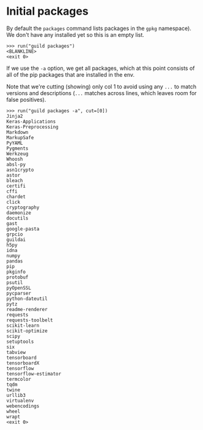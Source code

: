 # Initial packages

By default the `packages` command lists packages in the `gpkg`
namespace). We don't have any installed yet so this is an empty list.

    >>> run("guild packages")
    <BLANKLINE>
    <exit 0>

If we use the `-a` option, we get all packages, which at this point
consists of all of the pip packages that are installed in the env.

Note that we're cutting (showing) only col 1 to avoid using any `...`
to match versions and descriptions (`...` matches across lines, which
leaves room for false positives).

    >>> run("guild packages -a", cut=[0])
    Jinja2
    Keras-Applications
    Keras-Preprocessing
    Markdown
    MarkupSafe
    PyYAML
    Pygments
    Werkzeug
    Whoosh
    absl-py
    asn1crypto
    astor
    bleach
    certifi
    cffi
    chardet
    click
    cryptography
    daemonize
    docutils
    gast
    google-pasta
    grpcio
    guildai
    h5py
    idna
    numpy
    pandas
    pip
    pkginfo
    protobuf
    psutil
    pyOpenSSL
    pycparser
    python-dateutil
    pytz
    readme-renderer
    requests
    requests-toolbelt
    scikit-learn
    scikit-optimize
    scipy
    setuptools
    six
    tabview
    tensorboard
    tensorboardX
    tensorflow
    tensorflow-estimator
    termcolor
    tqdm
    twine
    urllib3
    virtualenv
    webencodings
    wheel
    wrapt
    <exit 0>
